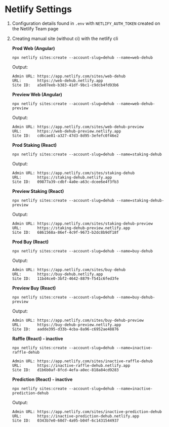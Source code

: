 # Netlify Settings

1. Configuration details found in `.env` with `NETLIFY_AUTH_TOKEN` created on the Netlify Team page

1. Creating manual site (without ci) with the netlify cli

   **Prod Web (Angular)**

   ```
   npx netlify sites:create --account-slug=dehub --name=web-dehub
   ```

   Output:

   ```
   Admin URL: https://app.netlify.com/sites/web-dehub
   URL:       https://web-dehub.netlify.app
   Site ID:   a5e07eeb-b383-41df-9bc1-c9dcb4fd93b6
   ```

   **Preview Web (Angular)**

   ```
   npx netlify sites:create --account-slug=dehub --name=web-dehub-preview
   ```

   Output:

   ```
   Admin URL: https://app.netlify.com/sites/web-dehub-preview
   URL:       https://web-dehub-preview.netlify.app
   Site ID:   cd6cae81-a327-47d3-8d95-3efefc0f46e2
   ```

   **Prod Staking (React)**

   ```
   npx netlify sites:create --account-slug=dehub --name=staking-dehub
   ```

   Output:

   ```
   Admin URL: https://app.netlify.com/sites/staking-dehub
   URL:       https://staking-dehub.netlify.app
   Site ID:   09877a39-cdbf-4a0e-a63c-dcee6e4f3fb3
   ```

   **Preview Staking (React)**

   ```
   npx netlify sites:create --account-slug=dehub --name=staking-dehub-preview
   ```

   Output:

   ```
   Admin URL: https://app.netlify.com/sites/staking-dehub-preview
   URL:       https://staking-dehub-preview.netlify.app
   Site ID:   6861568a-86ef-4c9f-9673-b2dc8b9df18f
   ```

   **Prod Buy (React)**

   ```
   npx netlify sites:create --account-slug=dehub --name=buy-dehub
   ```

   Output:

   ```
   Admin URL: https://app.netlify.com/sites/buy-dehub
   URL:       https://buy-dehub.netlify.app
   Site ID:   11bd4ce0-3bf2-4642-8879-f541c6fed3fe
   ```

   **Preview Buy (React)**

   ```
   npx netlify sites:create --account-slug=dehub --name=buy-dehub-preview
   ```

   Output:

   ```
   Admin URL: https://app.netlify.com/sites/buy-dehub-preview
   URL:       https://buy-dehub-preview.netlify.app
   Site ID:   aadde395-d33b-4cba-8a96-c6952ae48876
   ```

   **Raffle (React) - inactive**

   ```
   npx netlify sites:create --account-slug=dehub --name=inactive-raffle-dehub
   ```

   ```
   Admin URL: https://app.netlify.com/sites/inactive-raffle-dehub
   URL:       https://inactive-raffle-dehub.netlify.app
   Site ID:   d1b6b0af-8fcd-4efa-a0ec-818a84cd9283
   ```

   **Prediction (React) - inactive**

   ```
   npx netlify sites:create --account-slug=dehub --name=inactive-prediction-dehub
   ```

   Output:

   ```
   Admin URL: https://app.netlify.com/sites/inactive-prediction-dehub
   URL:       https://inactive-prediction-dehub.netlify.app
   Site ID:   0343b7e0-60d7-4a95-b04f-6c1431544937
   ```
